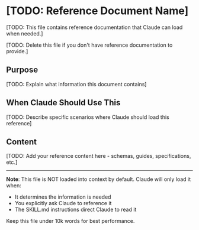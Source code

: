 # [TODO: Reference Document Name]

[TODO: This file contains reference documentation that Claude can load when needed.]

[TODO: Delete this file if you don't have reference documentation to provide.]

## Purpose

[TODO: Explain what information this document contains]

## When Claude Should Use This

[TODO: Describe specific scenarios where Claude should load this reference]

## Content

[TODO: Add your reference content here - schemas, guides, specifications, etc.]

---

**Note**: This file is NOT loaded into context by default. Claude will only load it when:
- It determines the information is needed
- You explicitly ask Claude to reference it
- The SKILL.md instructions direct Claude to read it

Keep this file under 10k words for best performance.

